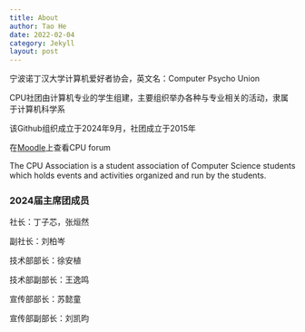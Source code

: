 ```yaml
---
title: About
author: Tao He
date: 2022-02-04
category: Jekyll
layout: post
---
```


宁波诺丁汉大学计算机爱好者协会，英文名：Computer Psycho Union

CPU社团由计算机专业的学生组建，主要组织举办各种与专业相关的活动，隶属于计算机科学系

该Github组织成立于2024年9月，社团成立于2015年

在[Moodle](https://moodle.nottingham.ac.uk/mod/forum/view.php?id=1812922)上查看CPU forum

The CPU Association is a student association of Computer Science students which holds events and activities organized and run by the students.

### 2024届主席团成员

社长：丁子芯，张烜然

副社长：刘柏岑

技术部部长：徐安植

技术部副部长：王逸鸣

宣传部部长：苏懿童 

宣传部副部长：刘凯昀

